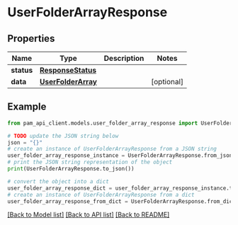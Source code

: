 # UserFolderArrayResponse


## Properties

Name | Type | Description | Notes
------------ | ------------- | ------------- | -------------
**status** | [**ResponseStatus**](ResponseStatus.md) |  | 
**data** | [**UserFolderArray**](UserFolderArray.md) |  | [optional] 

## Example

```python
from pam_api_client.models.user_folder_array_response import UserFolderArrayResponse

# TODO update the JSON string below
json = "{}"
# create an instance of UserFolderArrayResponse from a JSON string
user_folder_array_response_instance = UserFolderArrayResponse.from_json(json)
# print the JSON string representation of the object
print(UserFolderArrayResponse.to_json())

# convert the object into a dict
user_folder_array_response_dict = user_folder_array_response_instance.to_dict()
# create an instance of UserFolderArrayResponse from a dict
user_folder_array_response_from_dict = UserFolderArrayResponse.from_dict(user_folder_array_response_dict)
```
[[Back to Model list]](../README.md#documentation-for-models) [[Back to API list]](../README.md#documentation-for-api-endpoints) [[Back to README]](../README.md)


